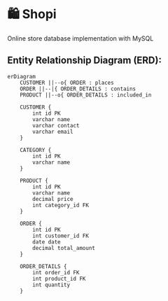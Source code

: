 # 🛍️ Shopi

Online store database implementation with MySQL


## Entity Relationship Diagram (ERD):

```mermaid
erDiagram
    CUSTOMER ||--o{ ORDER : places
    ORDER ||--|{ ORDER_DETAILS : contains
    PRODUCT ||--o{ ORDER_DETAILS : included_in

    CUSTOMER {
        int id PK
        varchar name
        varchar contact
        varchar email
    }

    CATEGORY {
        int id PK
        varchar name
    }

    PRODUCT {
        int id PK
        varchar name
        decimal price
        int category_id FK
    }

    ORDER {
        int id PK
        int customer_id FK
        date date
        decimal total_amount
    }

    ORDER_DETAILS {
        int order_id FK
        int product_id FK
        int quantity
    }
```
